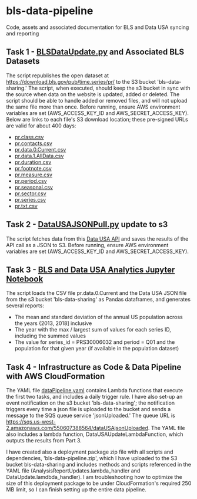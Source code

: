 # bls-data-pipeline
Code, assets and associated documentation for BLS and Data USA syncing and reporting
## Task 1 - [BLSDataUpdate.py](https://github.com/multibdoyle/bls-data-pipeline/blob/main/BLSDataUpdate.py) and Associated BLS Datasets
The script republishes the open dataset at https://download.bls.gov/pub/time.series/pr/ to the S3 bucket 'bls-data-sharing.'
The script, when executed, should keep the s3 bucket in sync with the source when data on the website is updated, added or deleted. The script should be able to handle added or removed files, and will not upload the same file more than once. 
Before running, ensure AWS environment variables are set (AWS_ACCESS_KEY_ID and AWS_SECRET_ACCESS_KEY). 
Below are links to each file's S3 download location; these pre-signed URLs are valid for about 400 days:


* [pr.class.csv](https://bls-data-sharing.s3.amazonaws.com/pr.class.csv?AWSAccessKeyId=AKIAYAMWB76KNHT5AIMB&Signature=CsBdqaFPEqVkA2nnXXIaKbiKFvc%3D&Expires=1746727155)
* [pr.contacts.csv](https://bls-data-sharing.s3.amazonaws.com/pr.contacts.csv?AWSAccessKeyId=AKIAYAMWB76KNHT5AIMB&Signature=aR5FmL5A5MEARMKsUHqHO3ta3xE%3D&Expires=1746727155)
* [pr.data.0.Current.csv](https://bls-data-sharing.s3.amazonaws.com/pr.data.0.Current.csv?AWSAccessKeyId=AKIAYAMWB76KNHT5AIMB&Signature=wBD1VYQyeq2JSMq75cfKEHZY47E%3D&Expires=1746727155)
* [pr.data.1.AllData.csv](https://bls-data-sharing.s3.amazonaws.com/pr.data.1.AllData.csv?AWSAccessKeyId=AKIAYAMWB76KNHT5AIMB&Signature=P0oHhFIV%2BcIsQ7mEKoTQQg%2F1Nr4%3D&Expires=1746727155)
* [pr.duration.csv](https://bls-data-sharing.s3.amazonaws.com/pr.duration.csv?AWSAccessKeyId=AKIAYAMWB76KNHT5AIMB&Signature=Q42UmMSoVDVwL9kljRu0fi5EfJ0%3D&Expires=1746727155)
* [pr.footnote.csv](https://bls-data-sharing.s3.amazonaws.com/pr.footnote.csv?AWSAccessKeyId=AKIAYAMWB76KNHT5AIMB&Signature=nHWJkgRTEK0oMB2t4ya8SqPYhMY%3D&Expires=1746727155)
* [pr.measure.csv](https://bls-data-sharing.s3.amazonaws.com/pr.measure.csv?AWSAccessKeyId=AKIAYAMWB76KNHT5AIMB&Signature=WxHoFuGgkiAVplozoDj9LAHT0YE%3D&Expires=1746727155)
* [pr.period.csv](https://bls-data-sharing.s3.amazonaws.com/pr.period.csv?AWSAccessKeyId=AKIAYAMWB76KNHT5AIMB&Signature=7TAgG3%2F0CGfuviJUPVIYIhp%2Fl4I%3D&Expires=1746727155)
* [pr.seasonal.csv](https://bls-data-sharing.s3.amazonaws.com/pr.seasonal.csv?AWSAccessKeyId=AKIAYAMWB76KNHT5AIMB&Signature=eS8d5w%2FvUGN1mM3Z0UInJNIlLnE%3D&Expires=1746727155)
* [pr.sector.csv](https://bls-data-sharing.s3.amazonaws.com/pr.sector.csv?AWSAccessKeyId=AKIAYAMWB76KNHT5AIMB&Signature=CggF3gKgkT0TX87T8%2FFNd7pYwj4%3D&Expires=1746727155)
* [pr.series.csv](https://bls-data-sharing.s3.amazonaws.com/pr.series.csv?AWSAccessKeyId=AKIAYAMWB76KNHT5AIMB&Signature=fCPmGaGmy6v6Pe1lumjmAgcPVhc%3D&Expires=1746727155)
* [pr.txt.csv](https://bls-data-sharing.s3.amazonaws.com/pr.txt.csv?AWSAccessKeyId=AKIAYAMWB76KNHT5AIMB&Signature=nN%2F9ClUMWex4K0zchL%2F2eFNcX3I%3D&Expires=1746727155)


## Task 2 - [DataUSAJSONPull.py](https://github.com/multibdoyle/bls-data-pipeline/blob/main/DataUSAJSONPull.py) update to s3 
The script fetches data from this [Data USA API](https://datausa.io/api/data?drilldowns=Nation&measures=Population) and saves the results of the API call as a JSON to S3.
Before running, ensure AWS environment variables are set (AWS_ACCESS_KEY_ID and AWS_SECRET_ACCESS_KEY). 

## Task 3 - [BLS and Data USA Analytics Jupyter Notebook](https://github.com/multibdoyle/bls-data-pipeline/blob/main/BLS-Data-USA-Analytics.ipynb)
The script loads the CSV file pr.data.0.Current and the Data USA JSON file from the s3 bucket 'bls-data-sharing' as Pandas dataframes, and generates several reports:
* The mean and standard deviation of the annual US population across the years {2013, 2018] inclusive
* The year with the max / largest sum of values for each series ID, including the summed values
* The value for series_id = PRS30006032 and period = Q01 and the population for that given year (if available in the population dataset)

## Task 4 - Infrastructure as Code & Data Pipeline with AWS CloudFormation
The YAML file [dataPipeline.yaml](https://github.com/multibdoyle/bls-data-pipeline/blob/main/dataPipeline.yaml) contains Lambda functions that execute the first two tasks, and includes a daily trigger rule. 
I have also set-up an event notification on the s3 bucket 'bls-data-sharing'; the notification triggers every time a json file is uploaded to the bucket and sends a message to the SQS queue service 'jsonUploaded.' The queue URL is https://sqs.us-west-2.amazonaws.com/550607388564/dataUSAjsonUploaded. The YAML file also includes a lambda function, DataUSAUpdateLambdaFunction, which outputs the results from Part 3. 

I have created also a deployment package zip file with all scripts and dependencies, 'bls-data-pipeline.zip', which I have uploaded to the S3 bucket bls-data-sharing and includes methods and scripts referenced in the YAML file (AnalysisReportUpdates.lambda_handler and DataUpdate.lamdbda_handler). I am troubleshooting how to optimize the size of this deployment package to be under CloudFormation's required 250 MB limit, so I can finish setting up the entire data pipeline. 
